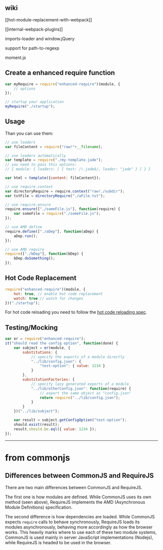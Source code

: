 ## wiki

[[hot-module-replacement-with-webpack]]

[[internal-webpack-plugins]]

imports-loader and window.jQuery

support for path-to-regexp

moment.js

## Create a enhanced require function

``` javascript
var myRequire = require("enhanced-require")(module, {
	// options
});

// startup your application
myRequire("./startup");
```

## Usage

Than you can use them:

``` javascript
// use loaders
var fileContent = require("raw!"+__filename);

// use loaders automatically
var template = require("./my-template.jade");
// you need to pass this options: 
// { module: { loaders: [ { test: /\.jade$/, loader: "jade" } ] } }

var html = template({content: fileContent});

// use require.context
var directoryRequire = require.context("raw!./subdir");
var txtFile = directoryRequire("./aFile.txt");

// use require.ensure
require.ensure(["./someFile.js"], function(require) {
	var someFile = require("./someFile.js");
});

// use AMD define
require.define(["./aDep"], function(aDep) {
	aDep.run();
});

// use AMD require
require(["./bDep"], function(bDep) {
	bDep.doSomething();
});
```

## Hot Code Replacement

``` javascript
require("enhanced-require")(module, {
	hot: true, // enable hot code replacement
	watch: true // watch for changes
})("./startup");
```

For hot code reloading you need to follow the [hot code reloading spec](https://github.com/webpack/enhanced-require/wiki/HCR-Spec).

## Testing/Mocking

``` javascript
var er = require("enhanced-require");
it("should read the config option", function(done) {
	var subject = er(module, {
		substitutions: {
			// specify the exports of a module directly
			"../lib/config.json": {
				"test-option": { value: 1234 }
			}
		},
		substitutionFactories: {
			// specify lazy generated exports of a module
			"../lib/otherConfig.json": function(require) {
				// export the same object as "config.json"
				return require("../lib/config.json");
			}
		}
	})("../lib/subject");

	var result = subject.getConfigOption("test-option");
	should.exist(result);
	result.should.be.eql({ value: 1234 });
});
```



---

# from commonjs

## Differences between CommonJS and RequireJS

There are two main differences between CommonJS and RequireJS.

The first one is how modules are defined. 
While CommonJS uses its own method (seen above), RequireJS implements
the AMD (Asynchronous Module Definitions) specification.

The second difference is how dependencies are loaded.
While CommonJS expects `require` calls to behave synchronously, 
RequireJS loads its modules asynchronously, behaving more
accordingly as how the browser works.
This heavily marks where to use each of these two module systems, 
CommonJS is used mainly in server JavaScript implementations (Nodejs),
while RequireJS is headed to be used in the browser.
